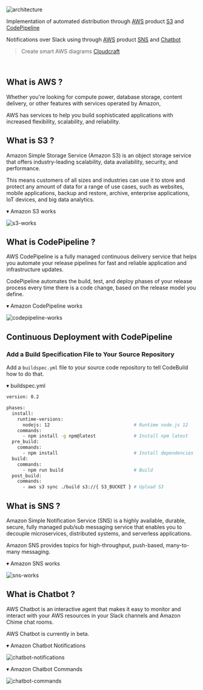 <img src='https://github.com/byaws/images/raw/master/s3-codepipeline/architecture.png' border='0' alt='architecture' />

Implementation of automated distribution through [AWS](https://aws.amazon.com/ko/) product [S3](https://aws.amazon.com/ko/s3/) and [CodePipeline](https://aws.amazon.com/ko/codepipeline/)

Notifications over Slack using through [AWS](https://aws.amazon.com/ko/) product [SNS](https://aws.amazon.com/ko/sns) and [Chatbot](https://aws.amazon.com/ko/chatbot/)

> Create smart AWS diagrams [Cloudcraft](https://cloudcraft.co/)

<br />

## What is AWS ?

Whether you're looking for compute power, database storage, content delivery, or other features with services operated by Amazon, 

AWS has services to help you build sophisticated applications with increased flexibility, scalability, and reliability.

## What is S3 ?

Amazon Simple Storage Service (Amazon S3) is an object storage service that offers industry-leading scalability, data availability, security, and performance.

This means customers of all sizes and industries can use it to store and protect any amount of data for a range of use cases, such as websites, mobile applications, backup and restore, archive, enterprise applications, IoT devices, and big data analytics.

▾ Amazon S3 works

<img src='https://github.com/byaws/images/raw/master/s3-codepipeline/s3-works.png' border='0' alt='s3-works' />

## What is CodePipeline ?

AWS CodePipeline is a fully managed continuous delivery service that helps you automate your release pipelines for fast and reliable application and infrastructure updates.

CodePipeline automates the build, test, and deploy phases of your release process every time there is a code change, based on the release model you define.

▾ Amazon CodePipeline works

<img src='https://github.com/byaws/images/raw/master/s3-codepipeline/codepipeline-works.png' border='0' alt='codepipeline-works' />

## Continuous Deployment with CodePipeline

### Add a Build Specification File to Your Source Repository

Add a `buildspec.yml` file to your source code repository to tell CodeBuild how to do that.

▾ buildspec.yml

```bash
version: 0.2

phases:
  install:
    runtime-versions:
      nodejs: 12                               # Runtime node.js 12
    commands:
      - npm install -g npm@latest              # Install npm latest
  pre_build:
    commands:
      - npm install                            # Install dependencies
  build:
    commands:
      - npm run build                          # Build 
  post_build:
    commands:
      - aws s3 sync ./build s3://{ S3_BUCKET } # Upload S3
```

## What is SNS ?

Amazon Simple Notification Service (SNS) is a highly available, durable, secure, fully managed pub/sub messaging service that enables you to decouple microservices, distributed systems, and serverless applications.

Amazon SNS provides topics for high-throughput, push-based, many-to-many messaging.

▾ Amazon SNS works

<img src='https://github.com/byaws/images/raw/master/s3-codepipeline/sns-works.png' border='0' alt='sns-works' />

## What is Chatbot ?

AWS Chatbot is an interactive agent that makes it easy to monitor and interact with your AWS resources in your Slack channels and Amazon Chime chat rooms.

AWS Chatbot is currently in beta.

▾ Amazon Chatbot Notifications

<img src='https://github.com/byaws/images/raw/master/s3-codepipeline/chatbot-notifications.png' border='0' alt='chatbot-notifications' />

▾ Amazon Chatbot Commands

<img src='https://github.com/byaws/images/raw/master/s3-codepipeline/chatbot-commands.png' border='0' alt='chatbot-commands' />
